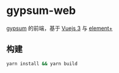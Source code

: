 # gypsum-web

[gypsum](https://github.com/yuudi/gypsum) 的前端，基于 [Vuejs 3](https://v3.vuejs.org/) 与 [element+](https://element-plus.org/)

## 构建

```bash
yarn install && yarn build
```
